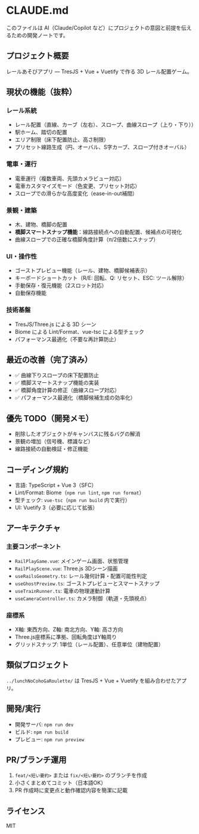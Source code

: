 # CLAUDE.md

このファイルは AI（Claude/Copilot など）にプロジェクトの意図と前提を伝えるための開発ノートです。

## プロジェクト概要

レールあそびアプリ — TresJS + Vue + Vuetify で作る 3D レール配置ゲーム。

## 現状の機能（抜粋）

### レール系統

- レール配置（直線、カーブ（左右）、スロープ、曲線スロープ（上り・下り））
- 駅ホーム、踏切の配置
- エリア制限（床下配置防止、高さ制限）
- プリセット線路生成（円、オーバル、S字カーブ、スロープ付きオーバル）

### 電車・運行

- 電車運行（複数車両、先頭カメラビュー対応）
- 電車カスタマイズモード（色変更、プリセット対応）
- スロープでの滑らかな高度変化（ease-in-out補間）

### 景観・建築

- 木、建物、橋脚の配置
- **橋脚スマートスナップ機能**：線路接続点への自動配置、候補点の可視化
- 曲線スロープでの正確な橋脚角度計算（π/2倍数にスナップ）

### UI・操作性

- ゴーストプレビュー機能（レール、建物、橋脚候補表示）
- キーボードショートカット（R/E: 回転、Q: リセット、ESC: ツール解除）
- 手動保存・復元機能（2スロット対応）
- 自動保存機能

### 技術基盤

- TresJS/Three.js による 3D シーン
- Biome による Lint/Format、vue-tsc による型チェック
- パフォーマンス最適化（不要な再計算防止）

## 最近の改善（完了済み）

- ✅ 曲線下りスロープの床下配置防止
- ✅ 橋脚スマートスナップ機能の実装
- ✅ 橋脚角度計算の修正（曲線スロープ対応）
- ✅ パフォーマンス最適化（橋脚候補生成の効率化）

## 優先 TODO（開発メモ）

- 削除したオブジェクトがキャンバスに残るバグの解消
- 景観の増加（信号機、標識など）
- 線路接続の自動検証・修正機能

## コーディング規約

- 言語: TypeScript + Vue 3（SFC）
- Lint/Format: Biome（`npm run lint`, `npm run format`）
- 型チェック: `vue-tsc`（`npm run build` 内で実行）
- UI: Vuetify 3（必要に応じて拡張）

## アーキテクチャ

### 主要コンポーネント

- `RailPlayGame.vue`: メインゲーム画面、状態管理
- `RailPlayScene.vue`: Three.js 3Dシーン描画
- `useRailsGeometry.ts`: レール幾何計算・配置可能性判定
- `useGhostPreview.ts`: ゴーストプレビューとスマートスナップ
- `useTrainRunner.ts`: 電車の物理運動計算
- `useCameraController.ts`: カメラ制御（軌道・先頭視点）

### 座標系

- X軸: 東西方向、Z軸: 南北方向、Y軸: 高さ方向
- Three.js座標系に準拠、回転角度はY軸周り
- グリッドスナップ: 1単位（レール配置）、任意単位（建物配置）

## 類似プロジェクト

`../lunchNoCohoGaRoulette/` は TresJS + Vue + Vuetify を組み合わせたアプリ。

## 開発/実行

- 開発サーバ: `npm run dev`
- ビルド: `npm run build`
- プレビュー: `npm run preview`

## PR/ブランチ運用

1. `feat/<短い要約>` または `fix/<短い要約>` のブランチを作成
2. 小さくまとめてコミット（日本語OK）
3. PR 作成時に変更点と動作確認内容を簡潔に記載

## ライセンス

MIT
